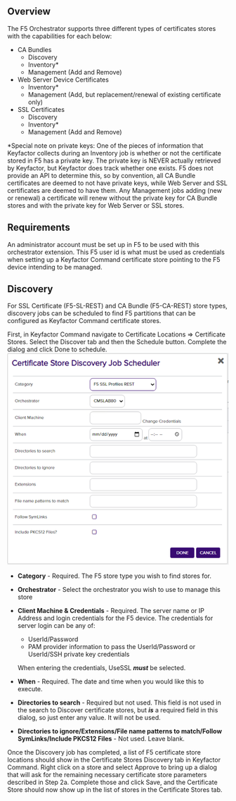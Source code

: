 ## Overview

The F5 Orchestrator supports three different types of certificates stores with the capabilities for each below:

- CA Bundles
  - Discovery
  - Inventory*
  - Management (Add and Remove)
- Web Server Device Certificates
  - Inventory*
  - Management (Add, but replacement/renewal of existing certificate only) 
- SSL Certificates
  - Discovery
  - Inventory*
  - Management (Add and Remove)  

*Special note on private keys: One of the pieces of information that Keyfactor collects during an Inventory job is whether or not the certificate stored in F5 has a private key.  The private key is NEVER actually retrieved by Keyfactor, but Keyfactor does track whether one exists.  F5 does not provide an API to determine this, so by convention, all CA Bundle certificates are deemed to not have private keys, while Web Server and SSL certificates are deemed to have them.  Any Management jobs adding (new or renewal) a certificate will renew without the private key for CA Bundle stores and with the private key for Web Server or SSL stores.


## Requirements

An administrator account must be set up in F5 to be used with this orchestrator extension.  This F5 user id is what must be used as credentials when setting up a Keyfactor Command certificate store pointing to the F5 device intending to be managed.


## Discovery

For SSL Certificate (F5-SL-REST) and CA Bundle (F5-CA-REST) store types, discovery jobs can be scheduled to find F5 partitions that can be configured as Keyfactor Command certificate stores.

First, in Keyfactor Command navigate to Certificate Locations =\> Certificate Stores. Select the Discover tab and then the Schedule button. Complete the dialog and click Done to schedule.
![](images/image14.png)

- **Category** - Required. The F5 store type you wish to find stores for.

- **Orchestrator** - Select the orchestrator you wish to use to manage this store

- **Client Machine & Credentials** - Required.  The server name or IP Address and login credentials for the F5 device.  The credentials for server login can be any of:

  - UserId/Password
  - PAM provider information to pass the UserId/Password or UserId/SSH private key credentials
  
  When entering the credentials, UseSSL ***must*** be selected.
  
- **When** - Required. The date and time when you would like this to execute.

- **Directories to search** - Required but not used. This field is not used in the search to Discover certificate stores, but ***is*** a required field in this dialog, so just enter any value.  It will not be used.

- **Directories to ignore/Extensions/File name patterns to match/Follow SymLinks/Include PKCS12 Files** - Not used.  Leave blank.

Once the Discovery job has completed, a list of F5 certificate store locations should show in the Certificate Stores Discovery tab in Keyfactor Command. Right click on a store and select Approve to bring up a dialog that will ask for the remaining necessary certificate store parameters described in Step 2a.  Complete those and click Save, and the Certificate Store should now show up in the list of stores in the Certificate Stores tab.
